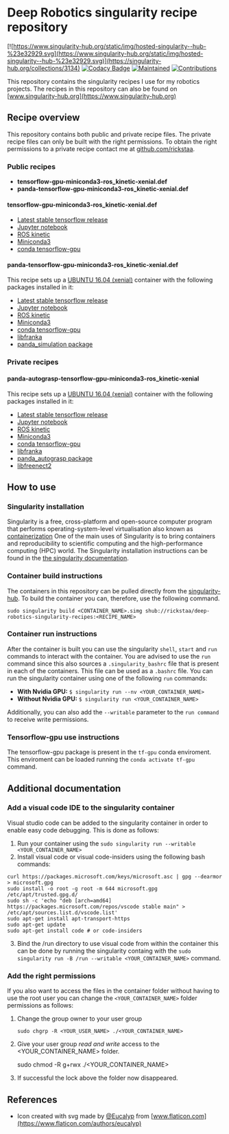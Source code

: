 # Deep Robotics singularity recipe repository

[![https://www.singularity-hub.org/static/img/hosted-singularity--hub-%23e32929.svg](https://www.singularity-hub.org/static/img/hosted-singularity--hub-%23e32929.svg)](https://singularity-hub.org/collections/3134)
[![Codacy Badge](https://api.codacy.com/project/badge/Grade/3b8fa8e9752b453ab436b0d8cbf7ceff)](https://www.codacy.com/app/rickstaa/deep_robotics_singularity_recipes?utm_source=github.com&amp;utm_medium=referral&amp;utm_content=rickstaa/deep_robotics_singularity_recipes&amp;utm_campaign=Badge_Grade)
[![Maintained](https://img.shields.io/badge/Maintained%3F-yes-green)](https://github.com/rickstaa/Todoist_Global_Shortcuts_WIN10/pulse)
[![Contributions](https://img.shields.io/badge/contributions-welcome-orange.svg)](https://github.com/rickstaa/Todoist_Global_Shortcuts_WIN10/blob/master/contributing.md)


This repository contains the singularity recipes I use for my robotics projects. The recipes in this repository can also be found on [www.singularity-hub.org](https://www.singularity-hub.org)

## Recipe overview

This repository contains both public and private recipe files. The private recipe files can only be built with the right permissions. To obtain the right permissions to a private recipe contact me at [github.com/rickstaa](https://www.github.com/rickstaa).

### Public recipes

-   **tensorflow-gpu-miniconda3-ros_kinetic-xenial.def**
-   **panda-tensorflow-gpu-miniconda3-ros_kinetic-xenial.def**

#### tensorflow-gpu-miniconda3-ros_kinetic-xenial.def

-   [Latest stable tensorflow release](https://www.tensorflow.org)
-   [Jupyter notebook](https://jupyter.org/)
-   [ROS kinetic](https://wiki.ros.org/kinetic)
-   [Miniconda3](https://docs.conda.io/en/latest/miniconda.html)
-   [conda tensorflow-gpu](https://anaconda.org/anaconda/tensorflow-gpu)

#### panda-tensorflow-gpu-miniconda3-ros_kinetic-xenial.def

This recipe sets up a [UBUNTU 16.04 (xenial)](https://wiki.ubuntu.com/XenialXerus) container with the following packages installed in it:

-   [Latest stable tensorflow release](https://www.tensorflow.org)
-   [Jupyter notebook](https://jupyter.org/)
-   [ROS kinetic](https://wiki.ros.org/kinetic)
-   [Miniconda3](https://docs.conda.io/en/latest/miniconda.html)
-   [conda tensorflow-gpu](https://anaconda.org/anaconda/tensorflow-gpu)
-   [libfranka](https://github.com/frankaemika/libfranka)
-   [panda_simulation package](https://github.com/rickstaa/panda_simulation)

### Private recipes

#### panda-autograsp-tensorflow-gpu-miniconda3-ros_kinetic-xenial

This recipe sets up a [UBUNTU 16.04 (xenial)](https://wiki.ubuntu.com/XenialXerus) container with the following packages installed in it:

-   [Latest stable tensorflow release](https://www.tensorflow.org)
-   [Jupyter notebook](https://jupyter.org/)
-   [ROS kinetic](https://wiki.ros.org/kinetic)
-   [Miniconda3](https://docs.conda.io/en/latest/miniconda.html)
-   [conda tensorflow-gpu](https://anaconda.org/anaconda/tensorflow-gpu)
-   [libfranka](https://github.com/frankaemika/libfranka)
-   [panda_autograsp package](https://github.com/rickstaa/panda_autograsp_ws)
-   [libfreenect2](https://github.com/OpenKinect/libfreenect2)

## How to use

### Singularity installation

Singularity is a free, cross-platform and open-source computer program that performs operating-system-level virtualisation also known as [containerization](https://en.wikipedia.org/wiki/OS-level_virtualisation) One of the main uses of Singularity is to bring containers and reproducibility to scientific computing and the high-performance computing (HPC) world. The Singularity installation instructions can be found in the [the singularity documentation](https://www.sylabs.io/docs/).

### Container build instructions

The containers in this repository can be pulled directly from the [singularity-hub](https://www.singularity-hub.org). To build the container you can, therefore, use the following command.

    sudo singularity build <CONTAINER_NAME>.simg shub://rickstaa/deep-robotics-singularity-recipes:<RECIPE_NAME>

### Container run instructions

After the container is built you can use the singularity `shell`, `start` and `run` commands to interact with the container. You are advised to use the `run` command since this also sources a `.singularity_bashrc` file that is present in each of the containers. This file can be used as a `.bashrc` file. You can run the singularity container using one of the following `run` commands:

-   **With Nvidia GPU:** `$ singularity run --nv <YOUR_CONTAINER_NAME>`
-   **Without Nvidia GPU:** `$ singularity run <YOUR_CONTAINER_NAME>`

Additionally, you can also add the `--writable` parameter to the `run command` to receive write permissions.

### Tensorflow-gpu use instructions

The tensorflow-gpu package is present in the `tf-gpu` conda enviroment. This enviroment can be loaded running the `conda activate tf-gpu` command.

## Additional documentation

### Add a visual code IDE to the singularity container

Visual studio code can be added to the singularity container in order to enable easy code debugging. This is done as follows:

1.  Run your container using the `sudo singularity run --writable <YOUR_CONTAINER_NAME>`
2.  Install visual code or visual code-insiders using the following bash commands:

```
curl https://packages.microsoft.com/keys/microsoft.asc | gpg --dearmor > microsoft.gpg
sudo install -o root -g root -m 644 microsoft.gpg /etc/apt/trusted.gpg.d/
sudo sh -c 'echo "deb [arch=amd64] https://packages.microsoft.com/repos/vscode stable main" > /etc/apt/sources.list.d/vscode.list'
sudo apt-get install apt-transport-https
sudo apt-get update
sudo apt-get install code # or code-insiders
```

3.  Bind the /run directory to use visual code from within the container this can be done by running the singularity containg with the `sudo singularity run -B /run --writable <YOUR_CONTAINER_NAME>` command.

### Add the right permissions

If you also want to access the files in the container folder without having to use the root user you can change the `<YOUR_CONTAINER_NAME>` folder permissions as follows:

1.  Change the group owner to your user group

        sudo chgrp -R <YOUR_USER_NAME> ./<YOUR_CONTAINER_NAME>

2.  Give your user group _read and write_ access to the &lt;YOUR_CONTAINER_NAME> folder.


    sudo chmod -R g+rwx  ./<YOUR_CONTAINER_NAME>

5.  If successful the lock above the folder now disappeared.

## References

-   Icon created with svg made by [@Eucalyp](https://www.flaticon.com/authors/eucalyp) from [www.flaticon.com](https://www.flaticon.com/authors/eucalyp)
